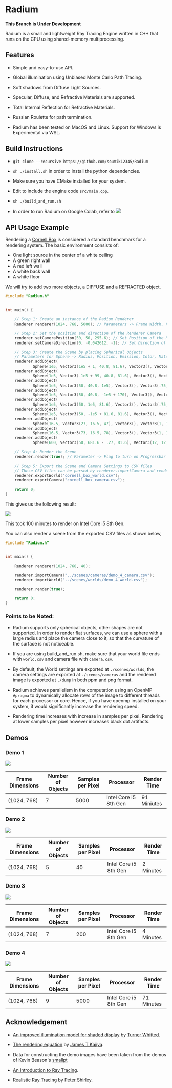 # Radium

**This Branch is Under Development**

Radium is a small and lightweight Ray Tracing Engine written in C++ that runs on the
CPU using shared-memory multiprocessing.

## Features

- Simple and easy-to-use API.

- Global illumination using Unbiased Monte Carlo Path Tracing.

- Soft shadows from Diffuse Light Sources.

- Specular, Diffuse, and Refractive Materials are supported.

- Total Internal Reflection for Refractive Materials.

- Russian Roulette for path termination.

- Radium has been tested on MacOS and Linux. Support for Windows is Experimental via WSL.

## Build Instructions

- `git clone --recursive https://github.com/soumik12345/Radium`

- `sh ./install.sh` in order to install the python dependencies.

- Make sure you have CMake installed for your system.

- Edit to include the engine code `src/main.cpp`.

- `sh ./build_and_run.sh`

- In order to run Radium on Google Colab, refer to
  [![](https://colab.research.google.com/assets/colab-badge.svg)](https://colab.research.google.com/github/soumik12345/Radium/blob/monte_carlo/notebooks/Demo.ipynb)

## API Usage Example

Rendering a [Cornell Box](https://en.wikipedia.org/wiki/Cornell_box) is considered a standard benchmark for a
rendering system. The basic environment consists of:

- One light source in the center of a white ceiling
- A green right wall
- A red left wall
- A white back wall
- A white floor

We will try to add two more objects, a DIFFUSE and a REFRACTED object.

```c++
#include "Radium.h"


int main() {

    // Step 1: Create an instance of the Radium Renderer
    Renderer renderer(1024, 768, 5000); // Parameters -> Frame Width, Frame Height, Samples per Pixel

    // Step 2: Set the position and direction of the Renderer Camera
    renderer.setCameraPosition(50, 50, 295.6); // Set Position of the Renderer Camera
    renderer.setCameraDirection(0, -0.042612, -1); // Set Direction of Renderer Camera

    // Step 3: Create the Scene by placing Spherical Objects
    // Parameters for Sphere -> Radius, Position, Emission, Color, Material
    renderer.addObject(
            Sphere(1e5, Vector3(1e5 + 1, 40.8, 81.6), Vector3(), Vector3(.75, .25, .25), DIFFUSE)); // Left Wall
    renderer.addObject(
            Sphere(1e5, Vector3(-1e5 + 99, 40.8, 81.6), Vector3(), Vector3(.25, .25, .75), DIFFUSE)); // Right Wall
    renderer.addObject(
            Sphere(1e5, Vector3(50, 40.8, 1e5), Vector3(), Vector3(.75, .75, .75), DIFFUSE)); // Back Wall
    renderer.addObject(
            Sphere(1e5, Vector3(50, 40.8, -1e5 + 170), Vector3(), Vector3(), DIFFUSE)); // Front Wall
    renderer.addObject(
            Sphere(1e5, Vector3(50, 1e5, 81.6), Vector3(), Vector3(.75, .75, .75), DIFFUSE)); // Bottom Floor
    renderer.addObject(
            Sphere(1e5, Vector3(50, -1e5 + 81.6, 81.6), Vector3(), Vector3(.75, .75, .75), DIFFUSE)); // Top Ceiling
    renderer.addObject(
            Sphere(16.5, Vector3(27, 16.5, 47), Vector3(), Vector3(1, 1, 1) * .999, SPECULAR)); // Shiny Surface Ball
    renderer.addObject(
            Sphere(16.5, Vector3(73, 16.5, 78), Vector3(), Vector3(1, 1, 1) * .999, REFRACTED)); // Glass Ball
    renderer.addObject(
            Sphere(600, Vector3(50, 681.6 - .27, 81.6), Vector3(12, 12, 12), Vector3(), DIFFUSE)); // Light Source

    // Step 4: Render the Scene
    renderer.render(true); // Parameter -> Flag to turn on Progressbar or not

    // Step 5: Export the Scene and Camera Settings to CSV files
    // These CSV files can be parsed by renderer.importCamera and renderer.importWorld methods
    renderer.exportWorld("cornell_box_world.csv");
    renderer.exportCamera("cornell_box_camera.csv");

    return 0;
}
```

This gives us the following result:

![](./assets/simple_cornell_box.png)

This took 100 minutes to render on Intel Core i5 8th Gen.

You can also render a scene from the exported CSV files as shown below,

```c++
#include "Radium.h"


int main() {

    Renderer renderer(1024, 768, 40);

    renderer.importCamera("../scenes/cameras/demo_4_camera.csv");
    renderer.importWorld("../scenes/worlds/demo_4_world.csv");

    renderer.render(true);

    return 0;
}

```

### Points to be Noted:

- Radium supports only spherical objects, other shapes are not supported.
  In order to render flat surfaces, we can use a sphere with a large radius
  and place the camera close to it, so that the curvature of the surface is not noticeable.
  
- If you are using build_and_run.sh, make sure that your world file
  ends with `world.csv` and camera file with `camera.csv`.
  
- By default, the World settings are exported at `./scenes/worlds`,
  the camera settings are exported at `./scenes/cameras` and
  the rendered image is exported at `./dump` in both ppm and png format.
  
- Radium achieves parallelism in the computation using an OpenMP `#pragma`
  to dynamically allocate rows of the image to different threads for each processor or core.
  Hence, if you have openmp installed on your system, it would significantly increase the rendering speed.
  
- Rendering time increases with increase in samples per pixel.
  Rendering at lower samples per pixel however increases black dot artifacts.

## Demos

### Demo 1

![](./assets/demo_1.png)

|Frame Dimensions|Number of Objects|Samples per Pixel|Processor|Render Time|
|----------------|-----------------|-----------------|---------|-----------|
|(1024, 768)|7|5000|Intel Core i5 8th Gen|91 Miniutes|


### Demo 2

![](./assets/demo_2.png)

|Frame Dimensions|Number of Objects|Samples per Pixel|Processor|Render Time|
|----------------|-----------------|-----------------|---------|-----------|
|(1024, 768)|5|40|Intel Core i5 8th Gen|2 Minutes|

### Demo 3

![](./assets/demo_3.png)

|Frame Dimensions|Number of Objects|Samples per Pixel|Processor|Render Time|
|----------------|-----------------|-----------------|---------|-----------|
|(1024, 768)|7|200|Intel Core i5 8th Gen|4 Minutes|

### Demo 4

![](./assets/demo_4.png)

|Frame Dimensions|Number of Objects|Samples per Pixel|Processor|Render Time|
|----------------|-----------------|-----------------|---------|-----------|
|(1024, 768)|9|5000|Intel Core i5 8th Gen|71 Minutes|

## Acknowledgement

- [An improved illumination model for shaded display](https://dl.acm.org/doi/10.1145/358876.358882)
  by [Turner Whitted](https://dl.acm.org/profile/81100586999).
  
- [The rendering equation](https://dl.acm.org/doi/10.1145/15922.15902)
  by [James T Kajiya](https://dl.acm.org/profile/81100653012).
  
- Data for constructing the demo images have been taken from the demos of Kevin Beason's
  [smallpt](http://www.kevinbeason.com/smallpt/extraScenes.txt)
  
- [An Introduction to Ray Tracing](https://amzn.to/2Op60pm).
  
- [Realistic Ray Tracing](https://amzn.to/3rZIvkB) by [Peter Shirley](https://twitter.com/Peter_shirley).
